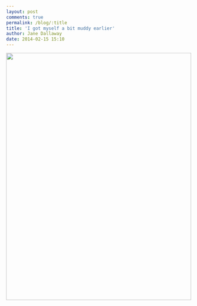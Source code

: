 ```yaml
---
layout: post
comments: true
permalink: /blog/:title
title: 'I got myself a bit muddy earlier'
author: Jane Dallaway
date: 2014-02-15 15:10
---
```


<div><a href="http://static.skitters.dallaway.com/tp_IMG_20140215_122449.jpg"><img src="http://static.skitters.dallaway.com/tp_thumb_IMG_20140215_122449.jpg" width="500" height="667"/></a></div>


  
      
